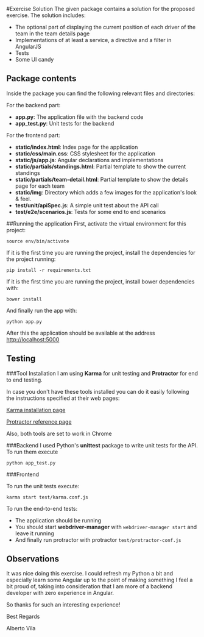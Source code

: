 #Exercise Solution
The given package contains a solution for the proposed exercise. The solution includes:

* The optional part of displaying the current position of each driver of the team in the team details page
* Implementations of at least a service, a directive and a filter in AngularJS
* Tests
* Some UI candy

## Package contents

Inside the package you can find the following relevant files and directories:

For the backend part:

* **app.py**: The application file with the backend code
* **app_test.py**: Unit tests for the backend

For the frontend part:

* **static/index.html**: Index page for the application
* **static/css/main.css**: CSS stylesheet for the application
* **static/js/app.js**: Angular declarations and implementations
* **static/partials/standings.html**: Partial template to show the current standings
* **static/partials/team-detail.html**: Partial template to show the details page for each team
* **static/img**: Directory which adds a few images for the application's look & feel.
* **test/unit/apiSpec.js**: A simple unit test about the API call
* **test/e2e/scenarios.js**: Tests for some end to end scenarios

##Running the application
First, activate the virtual environment for this project:

    source env/bin/activate

If it is the first time you are running the project, install the dependencies for the project running:

    pip install -r requirements.txt
    
If it is the first time you are running the project, install bower dependencies with:

    bower install

And finally run the app with:

    python app.py

After this the application should be available at the address [http://localhost:5000](http://localhost:5000)


## Testing
###Tool Installation
I am using **Karma** for unit testing and **Protractor** for end to end testing.

In case you don't have these tools installed you can do it easily following the instructions specified at their web pages:

[Karma installation page](http://karma-runner.github.io/0.13/intro/installation.htm)

[Protractor reference page](https://angular.github.io/protractor/#)

Also, both tools are set to work in Chrome

###Backend
I used Python's **unittest** package to write unit tests for the API. To run them execute

    python app_test.py

###Frontend


To run the unit tests execute:


    karma start test/karma.conf.js


To run the end-to-end tests:

* The application should be running
* You should start **webdriver-manager** with `webdriver-manager start` and leave it running
* And finally run protractor with protractor `test/protractor-conf.js`

## Observations
It was nice doing this exercise. I could refresh my Python a bit and especially learn some Angular up to the point of making something I feel a bit proud of, taking into consideration that I am more of a backend developer with zero experience in Angular.

So thanks for such an interesting experience!

Best Regards

Alberto Vila